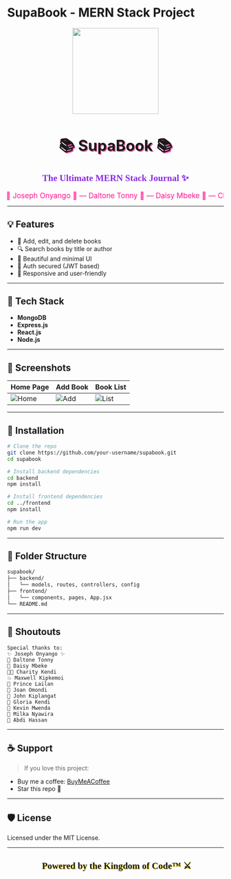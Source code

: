 # SupaBook - MERN Stack Project

<div align="center">
  <img src="https://media.giphy.com/media/f9hnhCPwJ0WCc/giphy.gif" width="200" height="200">

  <h1 style="font-size: 2.5em; font-weight: bold; text-shadow: 2px 2px #FF69B4;">📚 SupaBook 📚</h1>

  <h2 style="color: #8A2BE2; font-family: 'Comic Sans MS'; animation: pulse 2s infinite;">
    The Ultimate MERN Stack Journal ✨
  </h2>

  <div style="font-size: 1.2em; color: #FF1493;">
    <marquee scrollamount="8" behavior="alternate">
      👑 Joseph Onyango 👑 — Daltone Tonny 🦾 — Daisy Mbeke 💅 — Charity Kendi 🎨 — Maxwell Kipkemoi 🚀 — Prince Lailan 🐣 — Joan Omondi 🧠 — John Kiplangat 🧢 — Gloria Kendi 🌸 — Kevin Mwenda 🎯 — Milka Nyawira 🌻 — Abdi Hassan 🦄
    </marquee>
  </div>
</div>

---

## 💡 Features

* 📘 Add, edit, and delete books
* 🔍 Search books by title or author
* 🧾 Beautiful and minimal UI
* 🔐 Auth secured (JWT based)
* 🧠 Responsive and user-friendly

---

## 🚀 Tech Stack

* **MongoDB**
* **Express.js**
* **React.js**
* **Node.js**

---

## 🌈 Screenshots

| Home Page                  | Add Book                 | Book List                  |
| -------------------------- | ------------------------ | -------------------------- |
| ![Home](./assets/home.png) | ![Add](./assets/add.png) | ![List](./assets/list.png) |

---

## 🔧 Installation

```bash
# Clone the repo
git clone https://github.com/your-username/supabook.git
cd supabook

# Install backend dependencies
cd backend
npm install

# Install frontend dependencies
cd ../frontend
npm install

# Run the app
npm run dev
```

---

## 📁 Folder Structure

```bash
supabook/
├── backend/
│   └── models, routes, controllers, config
├── frontend/
│   └── components, pages, App.jsx
└── README.md
```

---

## 💖 Shoutouts

```
Special thanks to:
✨ Joseph Onyango ✨
🤝 Daltone Tonny
🎨 Daisy Mbeke
👩‍🎨 Charity Kendi
💥 Maxwell Kipkemoi
👑 Prince Lailan
🧠 Joan Omondi
🧢 John Kiplangat
🌸 Gloria Kendi
🎯 Kevin Mwenda
🌻 Milka Nyawira
🦄 Abdi Hassan
```

---

## ☕ Support

> If you love this project:

* Buy me a coffee: [BuyMeACoffee](https://buymeacoffee.com/princelailan)
* Star this repo 🌟

---

## 🛡️ License

Licensed under the MIT License.

---

<div align="center">
  <h2 style="font-family: cursive; text-shadow: 1px 1px #FFD700;">
    🏰 Powered by the Kingdom of Code™ ⚔️📜
  </h2>
</div>
